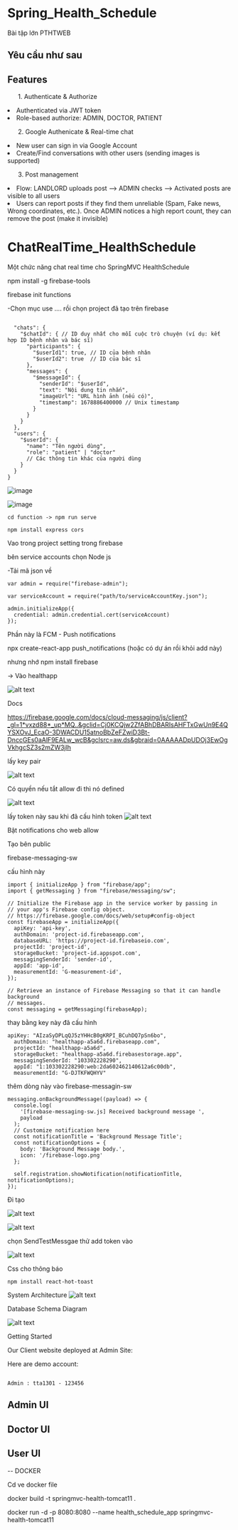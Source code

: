 # Spring_Health_Schedule
Bài tập lớn PTHTWEB

<h2>Yêu cầu như sau</h2>

<h2>Features</h2>

<ul>1. Authenticate & Authorize</ul>
<li>Authenticated via JWT token</li>
<li>Role-based authorize: ADMIN, DOCTOR, PATIENT</li>

<ul>2. Google Authenicate & Real-time chat</ul>
<li>New user can sign in via Google Account</li>
<li>Create/Find conversations with other users (sending images is supported)</li>

<ul>3. Post management</ul>
<li>Flow: LANDLORD uploads post --> ADMIN checks --> Activated posts are visible to all users </li>
<li>Users can report posts if they find them unreliable (Spam, Fake news, Wrong coordinates, etc.). Once ADMIN notices a high report count, they can remove the post (make it invisible)</li>


# ChatRealTime_HealthSchedule
Một chức năng chat real time cho SpringMVC HealthSchedule

npm install -g firebase-tools

firebase init functions

-Chọn mục use .... rồi chọn project đã tạo trên firebase

```text

  "chats": {
    "$chatId": { // ID duy nhất cho mỗi cuộc trò chuyện (ví dụ: kết hợp ID bệnh nhân và bác sĩ)
      "participants": {
        "$userId1": true, // ID của bệnh nhân
        "$userId2": true  // ID của bác sĩ
      },
      "messages": {
        "$messageId": {
          "senderId": "$userId",
          "text": "Nội dung tin nhắn",
          "imageUrl": "URL hình ảnh (nếu có)",
          "timestamp": 1678886400000 // Unix timestamp
        }
      }
    }
  },
  "users": {
    "$userId": {
      "name": "Tên người dùng",
      "role": "patient" | "doctor"
      // Các thông tin khác của người dùng
    }
  }
}
```
![image](https://github.com/user-attachments/assets/0b4e8af3-adb1-4e25-934a-c2a035e32a11)


![image](https://github.com/user-attachments/assets/ecf7de24-8de1-41fd-bbb7-8cc2a885ccac)

```text
cd function -> npm run serve

npm install express cors

```


Vao trong project setting trong firebase

bên service accounts chọn Node js

-Tải mã json về 

```text
var admin = require("firebase-admin");

var serviceAccount = require("path/to/serviceAccountKey.json");

admin.initializeApp({
  credential: admin.credential.cert(serviceAccount)
});

```


Phần này là FCM - Push notifications 



 npx create-react-app push_notifications (hoặc có dự án rồi khỏi add này) 

 nhưng nhớ npm install firebase 

-> Vào healthapp 

![alt text](image.png)


Docs 

https://firebase.google.com/docs/cloud-messaging/js/client?_gl=1*vxzd88*_up*MQ..&gclid=Cj0KCQjw2ZfABhDBARIsAHFTxGwUn9E4QYSXOvJ_EcaO-3DWACDU15atnoBbZeFZwiD3Bt-DnccGEs0aAlF9EALw_wcB&gclsrc=aw.ds&gbraid=0AAAAADpUDOj3EwOgVkhgcSZ3s2mZW3jlh


lấy key pair

![alt text](image-1.png)


Có quyền nếu tắt allow đi thì nó defined

![alt text](image-2.png)

lấy token này sau khi đã cấu hình token 
![alt text](image-3.png)




Bật notifications cho web allow 



Tạo bên public 

firebase-messaging-sw

cấu hình này 

```
import { initializeApp } from "firebase/app";
import { getMessaging } from "firebase/messaging/sw";

// Initialize the Firebase app in the service worker by passing in
// your app's Firebase config object.
// https://firebase.google.com/docs/web/setup#config-object
const firebaseApp = initializeApp({
  apiKey: 'api-key',
  authDomain: 'project-id.firebaseapp.com',
  databaseURL: 'https://project-id.firebaseio.com',
  projectId: 'project-id',
  storageBucket: 'project-id.appspot.com',
  messagingSenderId: 'sender-id',
  appId: 'app-id',
  measurementId: 'G-measurement-id',
});

// Retrieve an instance of Firebase Messaging so that it can handle background
// messages.
const messaging = getMessaging(firebaseApp);
```


thay bằng key này đã cấu hình 

```
apiKey: "AIzaSyDPLqQJ5zYHHcB0gKRPI_BCuhDQ7pSn6bo",
  authDomain: "healthapp-a5a6d.firebaseapp.com",
  projectId: "healthapp-a5a6d",
  storageBucket: "healthapp-a5a6d.firebasestorage.app",
  messagingSenderId: "103302228290",
  appId: "1:103302228290:web:2da602462140612a6c00db",
  measurementId: "G-DJTKFWQHYV"

```


thêm dòng này vào firebase-messagin-sw


```
messaging.onBackgroundMessage((payload) => {
  console.log(
    '[firebase-messaging-sw.js] Received background message ',
    payload
  );
  // Customize notification here
  const notificationTitle = 'Background Message Title';
  const notificationOptions = {
    body: 'Background Message body.',
    icon: '/firebase-logo.png'
  };

  self.registration.showNotification(notificationTitle, notificationOptions);
});

```


Đi tạo  

![alt text](image-4.png)



![alt text](image-5.png)


chọn SendTestMessgae thử add token vào


![alt text](image-6.png)



Css cho thông báo
```
npm install react-hot-toast
```


System Architecture
![alt text](image.png)

Database Schema Diagram

![alt text](image-1.png)

Getting Started

Our Client website deployed at 
Admin Site: 

Here are demo account:

```text

Admin : tta1301 - 123456

```

<h2>Admin UI</h2>

<h2>Doctor UI</h2>


<h2>User UI</h2>


-- DOCKER


Cd ve docker file

docker build -t springmvc-health-tomcat11 .



docker run -d -p 8080:8080 --name health_schedule_app springmvc-health-tomcat11
